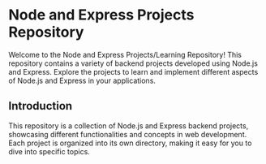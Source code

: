 # Node and Express Projects Repository

Welcome to the Node and Express Projects/Learning Repository! This repository contains a variety of backend projects developed using Node.js and Express. Explore the projects to learn and implement different aspects of Node.js and Express in your applications.


## Introduction

This repository is a collection of Node.js and Express backend projects, showcasing different functionalities and concepts in web development. Each project is organized into its own directory, making it easy for you to dive into specific topics.

